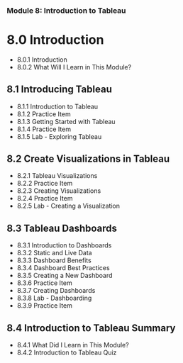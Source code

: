 ### Module 8: Introduction to Tableau

# 8.0 Introduction

* 8.0.1 Introduction
* 8.0.2 What Will I Learn in This Module?

## 8.1 Introducing Tableau

* 8.1.1 Introduction to Tableau
* 8.1.2 Practice Item
* 8.1.3 Getting Started with Tableau
* 8.1.4 Practice Item
* 8.1.5 Lab - Exploring Tableau

## 8.2 Create Visualizations in Tableau

* 8.2.1 Tableau Visualizations
* 8.2.2 Practice Item
* 8.2.3 Creating Visualizations
* 8.2.4 Practice Item
* 8.2.5 Lab - Creating a Visualization

## 8.3 Tableau Dashboards

* 8.3.1 Introduction to Dashboards
* 8.3.2 Static and Live Data
* 8.3.3 Dashboard Benefits
* 8.3.4 Dashboard Best Practices
* 8.3.5 Creating a New Dashboard
* 8.3.6 Practice Item
* 8.3.7 Creating Dashboards
* 8.3.8 Lab - Dashboarding
* 8.3.9 Practice Item


## 8.4 Introduction to Tableau Summary

* 8.4.1 What Did I Learn in This Module?
* 8.4.2 Introduction to Tableau Quiz




